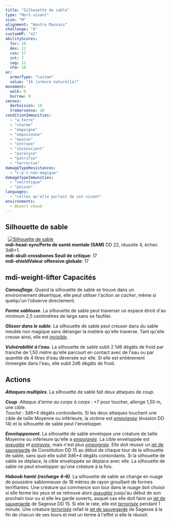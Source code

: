 ```yaml
---
title: "Silhouette de sable"
type: "Mort-vivant"
size: "M"
alignment: "Neutre Mauvais"
challenge: "6"
customHP: "41"
abilityScores:
  for: 18
  dex: 12
  con: 17
  int: 7
  sag: 12
  cha: 10
ac:
  armorType: "custom"
  value: "16 (armure naturelle)"
movement:
  walk: 9
  burrow: 9
senses:
  darkvision: 18
  tremorsense: 18
conditionImmunities:
  - "a-terre"
  - "charme"
  - "empoigne"
  - "empoisonne"
  - "epuise"
  - "entrave"
  - "inconscient"
  - "paralyse"
  - "petrifie"
  - "terrorise"
damageTypeResistances:
  - "c-p-t-non-magique"
damageTypeImmunities:
  - "necrotique"
  - "poison"
languages:
  - "celles qu'elle parlait de son vivant"
environments:
  - Désert chaud
---
```

## Silhouette de sable
&nbsp;
[![Silhouette de sable](https://www.douaratil.fr/illustrations/mort-vivant/silhouettedesablem.png)](https://www.douaratil.fr/illustrations/mort-vivant/silhouettedesable.jpg)  
**<v-icon>mdi-head-sync</v-icon>Perte de santé mentale (SAM)** DD 22, réussite 4, échec 3d6+1.  
**<v-icon>mdi-skull-crossbones</v-icon> Seuil de critique**: 17          
**<v-icon>mdi-shield</v-icon>Valeur offensive globale**: 17  
## <v-icon>mdi-weight-lifter</v-icon> Capacités
_**Camouflage**_. Quand la silhouette de sable se trouve dans un environnement désertique, elle peut utiliser l'action _se cacher_, même si quelqu'un l'observe directement.

_**Forme sableuse**_. La silhouette de sable peut traverser un espace étroit d'au minimum 2,5 centimètres de large sans se faufiler.

_**Glisser dans le sable**_. La silhouette de sable peut creuser dans du sable meuble non magique sans déranger la matière qu'elle traverse. Tant qu'elle creuse ainsi, elle est [_invisible_](/gerer-la-sante-du-personnage/#invisible).

_**Vulnérabilité à l'eau**_. La silhouette de sable subit 2 1d6 dégâts de froid par tranche de 1,50 mètre qu'elle parcourt en contact avec de l'eau ou par quantité de 4 litres d'eau déversée sur elle. Si elle est entièrement immergée dans l'eau, elle subit 2d6 dégâts de froid.

## Actions
_**Attaques multiples**_. La silhouette de sable fait deux attaques de _coup_.

_**Coup**_. _Attaque d'arme au corps à corps_ : +7 pour toucher, allonge 1,50 m, une cible.  
_Touché_ : 3d6+4 dégâts contondants. Si les deux attaques touchent une cible de taille Moyenne ou inférieure, la victime est [_empoignée_](/gerer-la-sante-du-personnage/#empoigne) (évasion DD 14) et la silhouette de sable peut l'envelopper.

_**Enveloppement**_. La silhouette de sable enveloppe une créature de taille Moyenne ou inférieure qu'elle a [_empoignée_](/gerer-la-sante-du-personnage/#empoigne). La cible enveloppée est [_aveuglée_](/gerer-la-sante-du-personnage/#aveugle) et [_entravée_](/gerer-la-sante-du-personnage/#entrave), mais n'est plus [_empoignée_](/gerer-la-sante-du-personnage/#empoigne). Elle doit réussir un [jet de sauvegarde](/utiliser-les-caracteristiques/#jets-de-sauvegarde) de Constitution DD 15 au début de chaque tour de la silhouette de sable, sans quoi elle subit 3d6+4 dégâts contondants. Si la silhouette de sable se déplace, la cible enveloppée se déplace avec elle. La silhouette de sable ne peut envelopper qu'une créature à la fois.

_**Haboob hanté (recharge 4–6)**_. La silhouette de sable se change en nuage de poussière sablonneuse de 18 mètres de rayon grouillant de formes terrifiantes. Une créature qui commence son tour dans le nuage doit choisir si elle ferme les yeux et se retrouve alors [_aveuglée_](/gerer-la-sante-du-personnage/#aveugle) jusqu'au début de son prochain tour ou si elle les garde ouverts, auquel cas elle doit faire un [jet de sauvegarde](/utiliser-les-caracteristiques/#jets-de-sauvegarde) de Sagesse DD 15. Si elle le rate, elle est [_terrorisée_](/gerer-la-sante-du-personnage/#terrorise) pendant 1 minute. Une créature [_terrorisée_](/gerer-la-sante-du-personnage/#terrorise) refait le [jet de sauvegarde](/utiliser-les-caracteristiques/#jets-de-sauvegarde) de Sagesse à la fin de chacun de ses tours et met un terme à l'effet si elle le réussit.  
